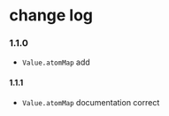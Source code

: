 # change log

### 1.1.0

  - `Value.atomMap` add

#### 1.1.1

  - `Value.atomMap` documentation correct
